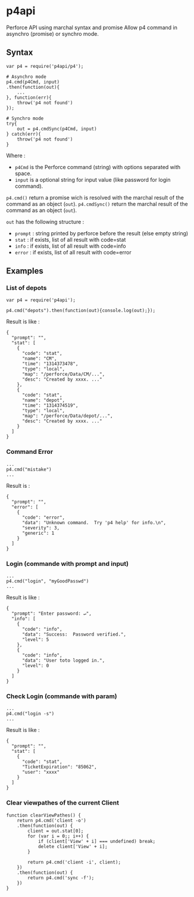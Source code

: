 # p4api
Perforce API using marchal syntax and promise
Allow p4 command in asynchro (promise) or synchro mode.

## Syntax
	var p4 = require('p4api/p4');
	
    # Asynchro mode
	p4.cmd(p4Cmd, input)
    .then(function(out){
		...
	}, function(err){
        throw('p4 not found')
    });
    
    # Synchro mode
    try{
        out = p4.cmdSync(p4Cmd, input)
    } catch(err){
        throw('p4 not found')
    }    

Where :

- `p4Cmd` is the Perforce command (string) with options separated with space.
- `input` is a optional string for input value (like password for login command).

`p4.cmd()` return a promise wich is resolved with the marchal result of the command as an object (`out`).
`p4.cmdSync()` return the marchal result of the command as an object (`out`).

`out` has the following structure :

- `prompt` : string printed by perforce before the result (else empty string)
- `stat` : if exists, list of all result with code=stat
- `info` : if exists, list of all result with code=info
- `error` : if exists, list of all result with code=error





## Examples
### List of depots
	var p4 = require('p4api');
	
	p4.cmd("depots").then(function(out){console.log(out);});

Result is like :

	{
	  "prompt": "",
	  "stat": [
	    {
	      "code": "stat",
	      "name": "CM",
	      "time": "1314373478",
	      "type": "local",
	      "map": "/perforce/Data/CM/...",
	      "desc": "Created by xxxx. ..."
		},
	    {
	      "code": "stat",
	      "name": "depot",
	      "time": "1314374519",
	      "type": "local",
	      "map": "/perforce/Data/depot/...",
	      "desc": "Created by xxxx. ..."
	    }
	  ]
	}
### Command Error
	...
	p4.cmd("mistake")
	...
Result is :

	{
	  "prompt": "",
	  "error": [
	    {
	      "code": "error",
	      "data": "Unknown command.  Try 'p4 help' for info.\n",
	      "severity": 3,
	      "generic": 1
	    }
	  ]
	}       
 
### Login (commande with prompt and input)
	...
	p4.cmd("login", "myGoodPasswd")
	...
Result is like :

	{
	  "prompt": "Enter password: ↵",
	  "info": [
	    {
	      "code": "info",
	      "data": "Success:  Password verified.",
	      "level": 5
	    },
	    {
	      "code": "info",
	      "data": "User toto logged in.",
	      "level": 0
	    }
	  ]
	}       

### Check Login (commande with param)
	...
	p4.cmd("login -s")
	...
Result is like :

	{
	  "prompt": "",
	  "stat": [
	    {
	      "code": "stat",
	      "TicketExpiration": "85062",
	      "user": "xxxx"
	    }
	  ]
	}       

### Clear viewpathes of the current Client
    function clearViewPathes() {
        return p4.cmd('client -o')
        .then(function(out) {
            client = out.stat[0];
            for (var i = 0;; i++) {
                if (client['View' + i] === undefined) break;
                delete client['View' + i];
            }

            return p4.cmd('client -i', client);
        })
        .then(function(out) {
            return p4.cmd('sync -f');
        })
    }


